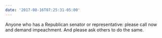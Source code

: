 ```yaml
---
date: '2017-08-16T07:25:31-05:00'
---
```

Anyone who has a Republican senator or representative: please call now and demand impeachment. And please ask others to do the same.
